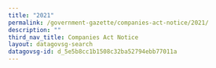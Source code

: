 ```yaml
---
title: "2021"
permalink: /government-gazette/companies-act-notice/2021/
description: ""
third_nav_title: Companies Act Notice
layout: datagovsg-search
datagovsg-id: d_5e5b8cc1b1508c32ba52794ebb77011a
---
```

